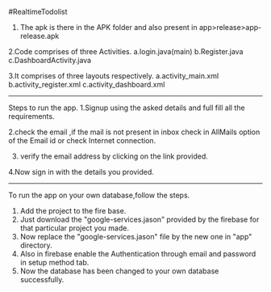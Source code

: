 #RealtimeTodolist

1. The apk is there in the APK folder and also present in app>release>app-release.apk

2.Code comprises of three Activities.
  	a.login.java(main)
	b.Register.java
	c.DashboardActivity.java
	
3.It comprises of three layouts respectively.
	a.activity_main.xml
	b.activity_register.xml
	c.activity_dashboard.xml
**********************************************************************************
Steps to run the app.
1.Signup using the asked details and full fill all the requirements.

2.check the email ,if the mail is not present in inbox check in AllMails option of the Email id or check Internet connection.

3. verify the email address by clicking on the link provided.

4.Now sign in with the details you provided.


***********************************************************************************
To run the app on your own database,follow the steps.
1. Add the project to the fire base.
2. Just download the "google-services.jason" provided by the firebase for that particular project you made.
3. Now replace the "google-services.jason" file by the new one in "app" directory.
4. Also in firebase enable the Authentication through email and password in setup method tab.
5. Now the database has been changed to your own database successfully.
